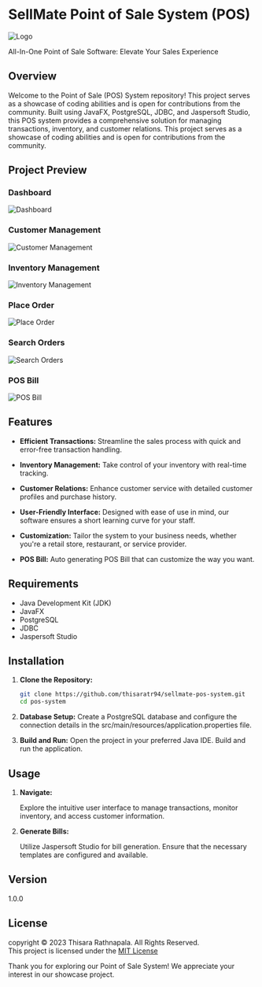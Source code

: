 # SellMate Point of Sale System (POS) 


![Logo](img/SellMate-logo-2.png)


All-In-One Point of Sale Software: Elevate Your Sales Experience

## Overview

Welcome to the Point of Sale (POS) System repository! This project serves as a showcase of coding abilities and is open for contributions from the community. Built using JavaFX, PostgreSQL, JDBC, and Jaspersoft Studio, this POS system provides a comprehensive solution for managing transactions, inventory, and customer relations. This project serves as a showcase of coding abilities and is open for contributions from the community.

## Project Preview

### Dashboard
![Dashboard](img/dashboard.png)

### Customer Management
![Customer Management](img/manage-customers.png)

### Inventory Management
![Inventory Management](img/manage-items.png)

### Place Order
![Place Order](/img/place-order.png)

### Search Orders
![Search Orders](/img/search-order.png)

### POS Bill
![POS Bill](/img/pos-bill.png)

## Features

- **Efficient Transactions:** Streamline the sales process with quick and error-free transaction handling. 

- **Inventory Management:** Take control of your inventory with real-time tracking.

- **Customer Relations:** Enhance customer service with detailed customer profiles and purchase history.

- **User-Friendly Interface:** Designed with ease of use in mind, our software ensures a short learning curve for your staff.

- **Customization:** Tailor the system to your business needs, whether you're a retail store, restaurant, or service provider.

- **POS Bill:** Auto generating POS Bill that can customize the way you want.


## Requirements

- Java Development Kit (JDK)
- JavaFX
- PostgreSQL
- JDBC
- Jaspersoft Studio

## Installation

1. **Clone the Repository:**
   ```bash
   git clone https://github.com/thisaratr94/sellmate-pos-system.git
   cd pos-system

2. **Database Setup:**
    Create a PostgreSQL database and configure the connection details in the src/main/resources/application.properties file.

3. **Build and Run:**
    Open the project in your preferred Java IDE.
    Build and run the application.


## Usage

1. **Navigate:**

    Explore the intuitive user interface to manage transactions, monitor inventory, and access customer information.

2. **Generate Bills:**

    Utilize Jaspersoft Studio for bill generation. Ensure that the necessary templates are configured and available.


## Version
1.0.0

## License
copyright &copy; 2023 Thisara Rathnapala. All Rights Reserved. <br>
This project is licensed under the [MIT License](License.txt)

Thank you for exploring our Point of Sale System! We appreciate your interest in our showcase project.
